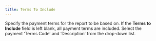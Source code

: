 ```yaml
---
title: Terms To Include
---
```



Specify the payment terms for the report to be based on. If the **Terms to Include** field is left blank,  all payment terms are included. Select the payment ‘Terms Code’  and ‘Description’ from the drop-down list.
